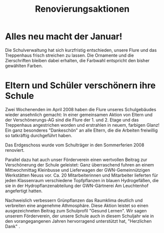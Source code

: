 ﻿---
layout: default
title:  "Renovierungsaktionen"
published: true
---




# Alles neu macht der Januar!

Die Schulverwaltung hat sich kurzfristig entschieden, unsere Flure und das Treppenhaus frisch streichen zu lassen. Die Ornamente und die Zierschriften bleiben dabei erhalten, die Farbwahl entspricht den bisher gewählten Farben. 

# Eltern und Schüler verschönern ihre Schule

Zwei Wochenenden im April 2008 haben die Flure unseres Schulgebäudes wieder ansehnlich gemacht:
In einer gemeinsamen Aktion von Eltern und der Verschönerungs-AG sind die Flure der 1. und 2. Etage und das Treppenhaus angestrichen worden und erstrahlen in neuem, farbigen Glanz! Ein ganz besonderes "Dankeschön" an alle Eltern, die die Arbeiten freiwillig so tatkräftig durchgeführt haben. 

Das Erdgeschoss wurde vom Schulträger in den Sommerferien 2008 renoviert.

Parallel dazu hat auch unser Förderverein einen wertvollen Beitrag zur Verschönerung der Schule geleistet: Ganz überraschend fuhren an einem Mittwochmittag Kleinbusse und Lieferwagen der GWN-Gemeinnützigen Werkstätten Neuss vor. Ca. 20 Mitarbeiterinnen und Mitarbeiter lieferten für jeden Klassenraum verschiedene Topfpflanzen in blauen Hydrogefäßen, die sie in der Hydropflanzenabteilung der GWN-Gärtnerei Am Leuchtenhof angefertigt hatten. 

Nachweislich verbessern Grünpflanzen das Raumklima deutlich und verbreiten eine angenehme Athmosphäre. Diese Aktion leistet so einen ausgezeichneten Beitrag zum Schulprofil "Gesund Lernen". Wir sagen unserem Förderverein, der unsere Schule auch in diesem Schuljahr wie in den vorangegangenen Jahren hervorragend unterstützt hat, "Herzlichen Dank" . 

